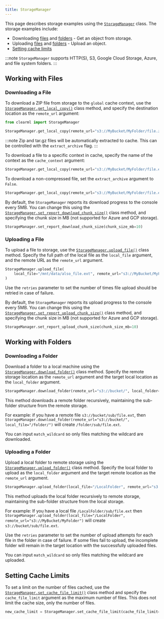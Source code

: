 ```yaml
---
title: StorageManager
---
```


This page describes storage examples using the [`StorageManager`](../../references/sdk/storage.md) 
class. The storage examples include:

* Downloading [files](#downloading-a-file) and [folders](#downloading-a-folder) - Get an object from storage.
* Uploading [files](#uploading-a-file) and [folders](#uploading-a-folder) - Upload an object.
* [Setting cache limits](#setting-cache-limits)

:::note 
`StorageManager` supports HTTP(S), S3, Google Cloud Storage, Azure, and file system folders.
:::

## Working with Files
### Downloading a File

To download a ZIP file from storage to the `global` cache context, use the [`StorageManager.get_local_copy()`](../../references/sdk/storage.md#storagemanagerget_local_copy) 
class method, and specify the destination location as the `remote_url` argument:

```python
from clearml import StorageManager

StorageManager.get_local_copy(remote_url="s3://MyBucket/MyFolder/file.zip")
```

:::note
Zip and tar.gz files will be automatically extracted to cache. This can be controlled with the `extract_archive` flag.
:::

To download a file to a specific context in cache, specify the name of the context as the `cache_context` argument:

```python
StorageManager.get_local_copy(remote_url="s3://MyBucket/MyFolder/file.ext", cache_context="test")
```

To download a non-compressed file, set the `extract_archive` argument to `False`. 

```python
StorageManager.get_local_copy(remote_url="s3://MyBucket/MyFolder/file.ext", extract_archive=False)
```

By default, the `StorageManager` reports its download progress to the console every 5MB. You can change this using the 
[`StorageManager.set_report_download_chunk_size()`](../../references/sdk/storage.md#storagemanagerset_report_download_chunk_size) 
class method, and specifying the chunk size in MB (not supported for Azure and GCP storage).

```python
StorageManager.set_report_download_chunk_size(chunk_size_mb=10)
```

### Uploading a File

To upload a file to storage, use the [`StorageManager.upload_file()`](../../references/sdk/storage.md#storagemanagerupload_file) 
class method. Specify the full path of the local file as the `local_file` argument, and the remote URL as the `remote_url` 
argument.

```python
StorageManager.upload_file(
    local_file="/mnt/data/also_file.ext", remote_url="s3://MyBucket/MyFolder/also_file.ext"
)
```

Use the `retries` parameter to set the number of times file upload should be retried in case of failure.

By default, the `StorageManager` reports its upload progress to the console every 5MB. You can change this using the 
[`StorageManager.set_report_upload_chunk_size()`](../../references/sdk/storage.md#storagemanagerset_report_upload_chunk_size) 
class method, and specifying the chunk size in MB (not supported for Azure and GCP storage).

```python
StorageManager.set_report_upload_chunk_size(chunk_size_mb=10)
```

## Working with Folders
### Downloading a Folder
Download a folder to a local machine using the [`StorageManager.download_folder()`](../../references/sdk/storage.md#storagemanagerdownload_folder) 
class method. Specify the remote storage location as the `remote_url` argument and the target local location as the 
`local_folder` argument. 

```python
StorageManager.download_folder(remote_url="s3://bucket/", local_folder="/folder/")
```

This method downloads a remote folder recursively, maintaining the sub-folder structure from 
the remote storage.

For example: if you have a remote file `s3://bucket/sub/file.ext`, then 
`StorageManager.download_folder(remote_url="s3://bucket/", local_file="/folder/")` will create `/folder/sub/file.ext`.

You can input `match_wildcard` so only files matching the wildcard are downloaded.

### Uploading a Folder
Upload a local folder to remote storage using the [`StorageManager.upload_folder()`](../../references/sdk/storage.md#storagemanagerupload_folder) 
class method. Specify the local folder to upload as the `local_folder` argument and the target remote location as the
`remote_url` argument. 

```python
StorageManager.upload_folder(local_file="/LocalFolder", remote_url="s3://MyBucket/MyFolder")
```

This method uploads the local folder recursively to remote storage, maintaining the sub-folder structure from the local 
storage. 

For example: If you have a local file `/LocalFolder/sub/file.ext` then `StorageManager.upload_folder(local_file="/LocalFolder", remote_url="s3://MyBucket/MyFolder")`
will create `s3://bucket/sub/file.ext`.

Use the `retries` parameter to set the number of upload attempts for each file in the folder in case 
of failure. If some files fail to upload, the incomplete folder will remain in the target location with the 
successfully uploaded files.

You can input `match_wildcard` so only files matching the wildcard are uploaded.

## Setting Cache Limits

To set a limit on the number of files cached, use the [`StorageManager.set_cache_file_limit()`](../../references/sdk/storage.md#storagemanagerset_cache_file_limit) 
class method and specify the `cache_file_limit` argument as the maximum number of files. This does not limit the cache size, 
only the number of files.

```python
new_cache_limit = StorageManager.set_cache_file_limit(cache_file_limit=100)
```
